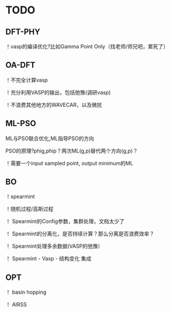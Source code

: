# TODO

## DFT-PHY

！vasp的编译优化?比如Gamma Point Only（找老师/师兄吧，累死了）

## OA-DFT

！不完全计算vasp

！充分利用VASP的输出，包括弛豫(调研vasp)

！不浪费其他地方的WAVECAR，以及微扰

## ML-PSO

ML与PSO联合优化,ML指导PSO的方向

PSO的原理?phig,phip？两次ML(g,p)替代两个方向(g,p)？

！需要一个input sampled point, output minimum的ML

## BO

！spearmint

！随机过程/高斯过程

！ Spearmint的Config参数，集群处理，文档太少了

！ Spearmint的分离化，是否持续计算？那么分离是否浪费效率？

！ Spearmint处理多余数据(VASP的弛豫）

！ Spearmint - Vasp - 结构变化 集成

## OPT

！ basin hopping

！ AIRSS

